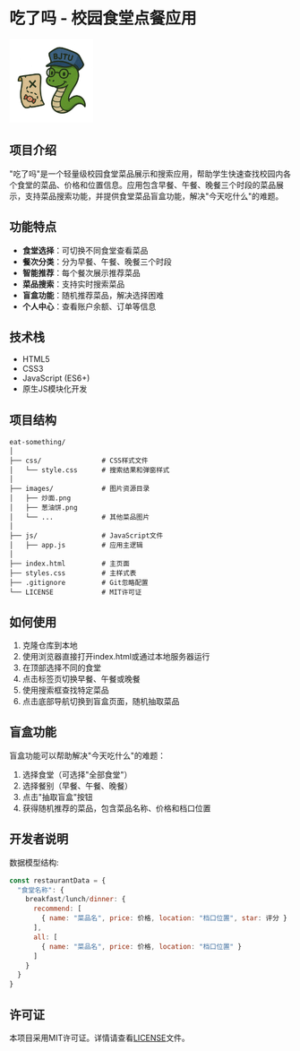 # 吃了吗 - 校园食堂点餐应用

<img src="images/眼镜蛇.png" alt="Logo" width="150">

## 项目介绍

"吃了吗"是一个轻量级校园食堂菜品展示和搜索应用，帮助学生快速查找校园内各个食堂的菜品、价格和位置信息。应用包含早餐、午餐、晚餐三个时段的菜品展示，支持菜品搜索功能，并提供食堂菜品盲盒功能，解决"今天吃什么"的难题。

## 功能特点

- **食堂选择**：可切换不同食堂查看菜品
- **餐次分类**：分为早餐、午餐、晚餐三个时段
- **智能推荐**：每个餐次展示推荐菜品
- **菜品搜索**：支持实时搜索菜品
- **盲盒功能**：随机推荐菜品，解决选择困难
- **个人中心**：查看账户余额、订单等信息

## 技术栈

- HTML5
- CSS3
- JavaScript (ES6+)
- 原生JS模块化开发

## 项目结构

```
eat-something/
│
├── css/               # CSS样式文件
│   └── style.css      # 搜索结果和弹窗样式
│
├── images/            # 图片资源目录
│   ├── 炒面.png
│   ├── 葱油饼.png
│   └── ...            # 其他菜品图片
│
├── js/                # JavaScript文件
│   ├── app.js         # 应用主逻辑
│
├── index.html         # 主页面
├── styles.css         # 主样式表
├── .gitignore         # Git忽略配置
└── LICENSE            # MIT许可证
```

## 如何使用

1. 克隆仓库到本地
2. 使用浏览器直接打开index.html或通过本地服务器运行
3. 在顶部选择不同的食堂
4. 点击标签页切换早餐、午餐或晚餐
5. 使用搜索框查找特定菜品
6. 点击底部导航切换到盲盒页面，随机抽取菜品

## 盲盒功能

盲盒功能可以帮助解决"今天吃什么"的难题：

1. 选择食堂（可选择"全部食堂"）
2. 选择餐别（早餐、午餐、晚餐）
3. 点击"抽取盲盒"按钮
4. 获得随机推荐的菜品，包含菜品名称、价格和档口位置

## 开发者说明

数据模型结构:

```javascript
const restaurantData = {
  "食堂名称": {
    breakfast/lunch/dinner: {
      recommend: [
        { name: "菜品名", price: 价格, location: "档口位置", star: 评分 }
      ],
      all: [
        { name: "菜品名", price: 价格, location: "档口位置" }
      ]
    }
  }
}
```

## 许可证

本项目采用MIT许可证。详情请查看[LICENSE](LICENSE)文件。
